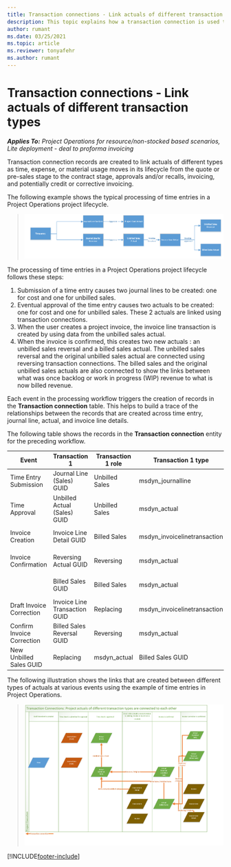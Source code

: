 ```yaml
---
title: Transaction connections - Link actuals of different transaction types
description: This topic explains how a transaction connection is used to link actuals of different types to help track profitability, billing backlog, and billed versus unbilled revenue calculations.
author: rumant
ms.date: 03/25/2021
ms.topic: article
ms.reviewer: tonyafehr 
ms.author: rumant
---
```


# Transaction connections - Link actuals of different transaction types

_**Applies To:** Project Operations for resource/non-stocked based scenarios, Lite deployment - deal to proforma invoicing_

Transaction connection records are created to link actuals of different types as time, expense, or material usage moves in its lifecycle from the quote or pre-sales stage to the contract stage, approvals and/or recalls, invoicing, and potentially credit or corrective invoicing.

The following example shows the typical processing of time entries in a Project Operations project lifecycle.

> ![Processing time entries in Project Operations.](media/basic-guide-17.png)

The processing of time entries in a Project Operations project lifecycle follows these steps: 

1. Submission of a time entry causes two journal lines to be created: one for cost and one for unbilled sales. 
2. Eventual approval of the time entry causes two actuals to be created: one for cost and one for unbilled sales. These 2 actuals are linked using transaction connections.
3. When the user creates a project invoice, the invoice line transaction is created by using data from the unbilled sales actual.
4. When the invoice is confirmed, this creates two new actuals : an unbilled sales reversal and a billed sales actual. The unbilled sales reversal and the original unbilled sales actual are connected using reversing transaction connections. The billed sales and the original unbilled sales actuals are also connected to show the links between what was once backlog or work in progress (WIP) revenue to what is now billed revenue.   

Each event in the processing workflow triggers the creation of records in the **Transaction connection** table. This helps to build a trace of the relationships between the records that are created across time entry, journal line, actual, and invoice line details.

The following table shows the records in the **Transaction connection** entity for the preceding workflow.

| Event                   |Transaction 1       |Transaction 1 role |Transaction 1 type          | Transaction 2          | Transaction 2 role | Transaction 2 type |
|------------------------|---------------------|-------------------|----------------------------|------------------------|--------------------|--------------------|
|Time Entry Submission   | Journal Line (Sales) GUID     | Unbilled Sales | msdyn_journalline            | Journal Line (cost) GUID     | Cost            | msdyn_journalline  |
|Time Approval           | Unbilled Actual (Sales) GUID  | Unbilled Sales | msdyn_actual                 | Cost Actual(cost) GUID       | Cost            | msdyn_actual       |
|Invoice Creation        | Invoice Line Detail GUID      | Billed Sales   | msdyn_invoicelinetransaction | Unbilled Sales Actual GUID   | Unbilled Sales  | msdyn_actual       |
|Invoice Confirmation    | Reversing Actual GUID         | Reversing      | msdyn_actual                 | Original unbilled sales GUID | Original        | msdyn_actual       |
|                        | Billed Sales GUID             | Billed Sales   | msdyn_actual                 | Unbilled Sales Actual GUID   | Unbilled Sales  | msdyn_actual       |
|Draft Invoice Correction | Invoice Line Transaction GUID | Replacing     | msdyn_invoicelinetransaction | Billed Sales GUID            | Original        | msdyn_actual       |
|Confirm Invoice Correction| Billed Sales Reversal GUID  | Reversing      | msdyn_actual                 | Billed Sales GUID            | Original        | msdyn_actual       |
|New Unbilled Sales GUID | Replacing                     | msdyn_actual   | Billed Sales GUID            | Original                     | msdyn_actual    |                    |


The following illustration shows the links that are created between different types of actuals at various events using the example of time entries in Project Operations.

> ![How actuals of different types are linked to each other in Project Operations.](media/TransactionConnections.png)

[!INCLUDE[footer-include](../includes/footer-banner.md)]
